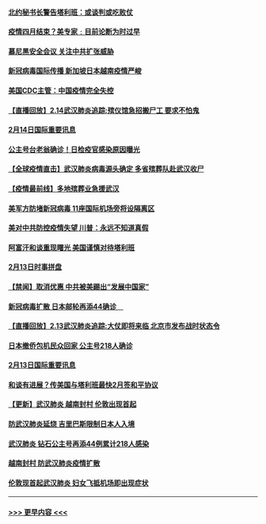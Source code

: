 #### [北约秘书长警告塔利班：或谈判或吃败仗](../pages/prog202/a102777442.md?t=02150802) 
#### [疫情四月结束？美专家﹕目前论断为时过早](../pages/prog202/a102777248.md?t=02150802) 
#### [慕尼黑安全会议 关注中共扩张威胁](../pages/prog202/a102777254.md?t=02150802) 
#### [新冠病毒国际传播 新加坡日本越南疫情严峻](../pages/prog202/a102777245.md?t=02150802) 
#### [美国CDC主管：中国疫情完全失控](../pages/prog202/a102777236.md?t=02150802) 
#### [【直播回放】2.14武汉肺炎追踪:殡仪馆急招搬尸工 要求不怕鬼](../pages/prog202/a102777141.md?t=02150802) 
#### [2月14日国际重要讯息](../pages/prog202/a102777073.md?t=02150802) 
#### [公主号台老翁确诊！日检疫官感染原因曝光](../pages/prog202/a102777075.md?t=02150802) 
#### [【全球疫情直击】武汉肺炎病毒源头确定 多省殡葬队赴武汉收尸](../pages/prog202/a102777026.md?t=02150802) 
#### [【疫情最前线】多地殡葬业急援武汉](../pages/prog202/a102776986.md?t=02150802) 
#### [美军方防堵新冠病毒 11座国际机场旁将设隔离区](../pages/prog202/a102776870.md?t=02150802) 
#### [美对中共防控疫情失望 川普：永远不知道真假](../pages/prog202/a102776836.md?t=02150802) 
#### [阿富汗和谈重现曙光 美国谨慎对待塔利班](../pages/prog202/a102776748.md?t=02150802) 
#### [2月13日时事拼盘](../pages/prog202/a102776689.md?t=02150802) 
#### [【禁闻】取消优惠 中共被美踢出“发展中国家”](../pages/prog202/a102776670.md?t=02150802) 
#### [新冠病毒扩散 日本邮轮再添44确诊　](../pages/prog202/a102776518.md?t=02150802) 
#### [【直播回放】2.13武汉肺炎追踪:大仗即将来临 北京市发布战时状态令](../pages/prog202/a102776399.md?t=02150802) 
#### [日本撤侨包机民众回家 公主号218人确诊](../pages/prog202/a102776346.md?t=02150802) 
#### [2月13日国际重要讯息](../pages/prog202/a102776339.md?t=02150802) 
#### [和谈有进展？传美国与塔利班最快2月签和平协议](../pages/prog202/a102776291.md?t=02150802) 
#### [【更新】武汉肺炎 越南封村 伦敦出现首起](../pages/prog202/a102770740.md?t=02150802) 
#### [防武汉肺炎延烧 吉里巴斯限制日本人入境](../pages/prog202/a102776276.md?t=02150802) 
#### [武汉肺炎 钻石公主号再添44例累计218人感染](../pages/prog202/a102776089.md?t=02150802) 
#### [越南封村 防武汉肺炎疫情扩散](../pages/prog202/a102776214.md?t=02150802) 
#### [伦敦现首起武汉肺炎 妇女飞抵机场即出现症状](../pages/prog202/a102776031.md?t=02150802) 

----
#### [ >>> 更早内容 <<< ](../indexes/prog202-earlier.md)

